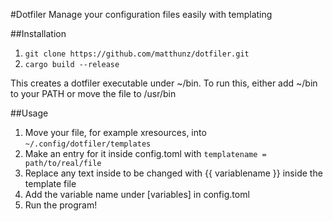 #Dotfiler
Manage your configuration files easily with templating

##Installation
  1. ```git clone https://github.com/matthunz/dotfiler.git```
  2. ```cargo build --release```

  This creates a dotfiler executable under ~/bin. To run this, either add ~/bin to your PATH or move the file to /usr/bin

##Usage
  1. Move your file, for example xresources, into ```~/.config/dotfiler/templates```
  2. Make an entry for it inside config.toml with ```templatename = path/to/real/file```
  3. Replace any text inside to be changed with {{ variablename }} inside the template file
  4. Add the variable name under [variables] in config.toml
  5. Run the program!
